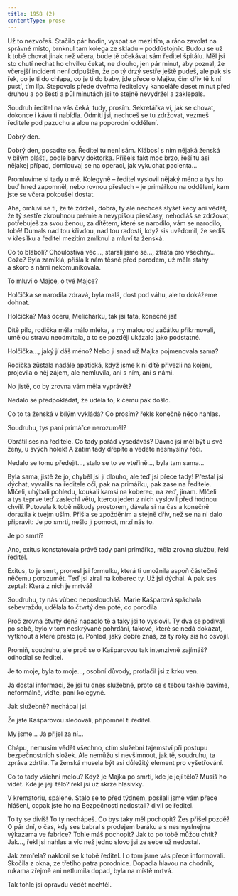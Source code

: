 ```yaml
---
title: 1958 (2)
contentType: prose
---
```


Už to nezvořeš. Stačilo pár hodin, vyspat se mezi tím, a ráno zavolat na správné místo, brnknul tam kolega ze skladu – poddůstojník. Budou se už k tobě chovat jinak než včera, bude tě očekávat sám ředitel špitálu. Měl jsi sto chutí nechat ho chvilku čekat, ne dlouho, jen pár minut, aby poznal, že včerejší incident není odpuštěn, že po tý drzý sestře ještě pudeš, ale pak sis řek, co je ti do chlapa, co je ti do baby, jde přece o Majku, čím dřív tě k ní pustí, tím líp. Stepovals přede dveřma ředitelovy kanceláře deset minut před druhou a po šesti a půl minutách jsi to stejně nevydržel a zaklepals.

Soudruh ředitel na vás čeká, tudy, prosím. Sekretářka ví, jak se chovat, dokonce i kávu ti nabídla. Odmítl jsi, nechceš se tu zdržovat, vezmeš ředitele pod pazuchu a alou na poporodní oddělení.

Dobrý den.

Dobrý den, posaďte se. Ředitel tu není sám. Klábosí s ním nějaká ženská v bílým plášti, podle barvy doktorka. Přišels fakt moc brzo, řeší tu asi nějakej případ, domlouvaj se na operaci, jak vykuchat pacienta…

Promluvíme si tady u mě. Kolegyně – ředitel vyslovil nějaký méno a tys ho buď hned zapomněl, nebo rovnou přeslech – je primářkou na oddělení, kam jste se včera pokoušel dostat.

Aha, omluví se ti, že tě zdrželi, dobrá, ty ale nechceš slyšet kecy ani vědět, že tý sestře zkrouhnou prémie a nevypíšou přesčasy, nehodláš se zdržovat, potřebuješ za svou ženou, za dítětem, které se narodilo, vám se narodilo, tobě! Dumals nad tou křivdou, nad tou radostí, když sis uvědomil, že sedíš v křesílku a ředitel mezitím zmlknul a mluví ta ženská.

Co to blábolí? Choulostivá věc…, starali jsme se…, ztráta pro všechny… Cože? Byla zamlklá, přišla k nám těsně před porodem, už měla stahy a skoro s námi nekomunikovala.

To mluví o Majce, o tvé Majce?

Holčička se narodila zdravá, byla malá, dost pod váhu, ale to dokážeme dohnat.

Holčička? Máš dceru, Melichárku, tak jsi táta, konečně jsi!

Dítě pilo, rodička měla málo mléka, a my malou od začátku přikrmovali, umělou stravu neodmítala, a to se později ukázalo jako podstatné.

Holčička…, jaký jí dáš méno? Nebo ji snad už Majka pojmenovala sama?

Rodička zůstala nadále apatická, když jsme k ní dítě přivezli na kojení, projevila o něj zájem, ale nemluvila, ani s ním, ani s námi.

No jistě, co by zrovna vám měla vyprávět?

Nedalo se předpokládat, že udělá to, k čemu pak došlo.

Co to ta ženská v bílým vykládá? Co prosím? řekls konečně něco nahlas.

Soudruhu, tys paní primářce nerozuměl?

Obrátil ses na ředitele. Co tady pořád vysedáváš? Dávno jsi měl být u své ženy, u svých holek! A zatím tady dřepíte a vedete nesmyslný řeči.

Nedalo se tomu předejít…, stalo se to ve vteřině…, byla tam sama…

Byla sama, jistě že jo, chyběl jsi jí dlouho, ale teď jsi přece tady! Přestal jsi dýchat, vyvalils na ředitele oči, pak na primářku, pak zase na ředitele. Mlčeli, uhýbali pohledu, koukali kamsi na koberec, na zeď, jinam. Mlčeli a tys teprve teď zaslechl větu, kterou jeden z nich vyslovil před hodnou chvílí. Putovala k tobě někudy prostorem, dávala si na čas a konečně dorazila k tvejm uším. Přišla se zpožděním a stejně dřív, než se na ni dalo připravit: Je po smrti, nešlo jí pomoct, mrzí nás to.

Je po smrti?

Ano, exitus konstatovala právě tady paní primářka, měla zrovna službu, řekl ředitel.

Exitus, to je smrt, pronesl jsi formulku, která ti umožnila aspoň částečně něčemu porozumět. Teď jsi zíral na koberec ty. Už jsi dýchal. A pak ses zeptal: Která z nich je mrtvá?

Soudruhu, ty nás vůbec neposloucháš. Marie Kašparová spáchala sebevraždu, udělala to čtvrtý den poté, co porodila.

Proč zrovna čtvrtý den? napadlo tě a taky jsi to vyslovil. Ty dva se podívali po sobě, bylo v tom neskrývané pohrdání, takové, které se nedá dokázat, vytknout a které přesto je. Pohled, jaký dobře znáš, za ty roky sis ho osvojil.

Promiň, soudruhu, ale proč se o Kašparovou tak intenzivně zajímáš? odhodlal se ředitel.

Je to moje, byla to moje…, osobní důvody, protlačil jsi z krku ven.

Já dostal informaci, že jsi tu dnes služebně, proto se s tebou takhle bavíme, neformálně, viďte, paní kolegyně.

Jak služebně? nechápal jsi.

Že jste Kašparovou sledovali, připomněl ti ředitel.

My jsme… Já přijel za ní…

Chápu, nemusím vědět všechno, ctím služební tajemství při postupu bezpečnostních složek. Ale nemůžu si nevšimnout, jak tě, soudruhu, ta zpráva zdrtila. Ta ženská musela být asi důležitý element pro vyšetřování.

Co to tady všichni melou? Když je Majka po smrti, kde je její tělo? Musíš ho vidět. Kde je její tělo? řekl jsi už skrze hlasivky.

V krematoriu, spálené. Stalo se to před týdnem, posílali jsme vám přece hlášení, copak jste ho na Bezpečnosti nedostali? divil se ředitel.

To ty se divíš! To ty nechápeš. Co bys taky měl pochopit? Žes přišel pozdě? O pár dní, o čas, kdy ses babral s prodejem baráku a s nesmyslnejma výkazama ve fabrice? Tohle máš pochopit? Jak to po tobě můžou chtít? Jak…, řekl jsi nahlas a víc než jedno slovo jsi ze sebe už nedostal.

Jak zemřela? naklonil se k tobě ředitel. I o tom jsme vás přece informovali. Skočila z okna, ze třetího patra porodnice. Dopadla hlavou na chodník, rukama zřejmě ani netlumila dopad, byla na místě mrtvá.

Tak tohle jsi opravdu vědět nechtěl.
